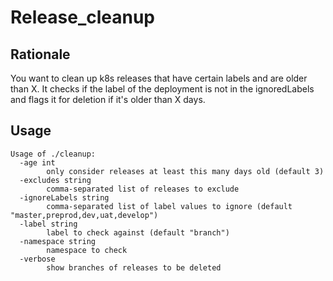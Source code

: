 # Release_cleanup

## Rationale

You want to clean up k8s releases that have certain labels and are older than X.
It checks if the label of the deployment is not in the ignoredLabels and flags it for deletion if it's older than X days.

## Usage

```
Usage of ./cleanup:
  -age int
    	only consider releases at least this many days old (default 3)
  -excludes string
    	comma-separated list of releases to exclude
  -ignoreLabels string
    	comma-separated list of label values to ignore (default "master,preprod,dev,uat,develop")
  -label string
    	label to check against (default "branch")
  -namespace string
    	namespace to check
  -verbose
    	show branches of releases to be deleted
```
